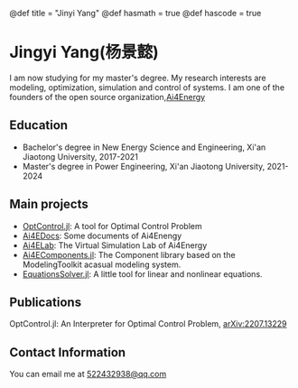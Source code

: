 @def title = "Jinyi Yang"
@def hasmath = true
@def hascode = true

# Jingyi Yang(杨景懿)

I am now studying for my master's degree. My research interests are modeling, optimization, simulation and control of systems. I am one of the founders of the open source organization,[Ai4Energy](https://github.com/ai4energy)

## Education

* Bachelor's degree in New Energy Science and Engineering, Xi'an Jiaotong University, 2017-2021
* Master's degree in Power Engineering, Xi'an Jiaotong University, 2021-2024

## Main projects

* [OptControl.jl](https://ai4energy.github.io/OptControl.jl/dev/): A tool for Optimal Control Problem
* [Ai4EDocs](https://ai4energy.github.io/Ai4EDocs/dev/): Some documents of Ai4Enengy
* [Ai4ELab](https://ai4energy.github.io/Ai4ELab/dev/): The Virtual Simulation Lab of Ai4Energy
* [Ai4EComponents.jl](https://ai4energy.github.io/Ai4EComponentLib.jl/dev/): The Component library based on the ModelingToolkit acasual modeling system.
* [EquationsSolver.jl](https://jake484.github.io/EquationsSolver.jl/): A little tool for linear and nonlinear equations.

## Publications

OptControl.jl: An Interpreter for Optimal Control Problem, [arXiv:2207.13229](https://arxiv.org/abs/2207.13229)

## Contact Information

You can email me at 522432938@qq.com
